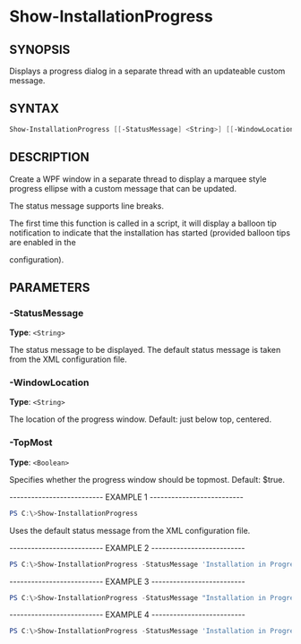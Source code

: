 Show-InstallationProgress
=========================

SYNOPSIS
--------

Displays a progress dialog in a separate thread with an updateable
custom message.

SYNTAX
------

```powershell
Show-InstallationProgress [[-StatusMessage] <String>] [[-WindowLocation] <String>] [[-TopMost] <Boolean>] [<CommonParameters>]
```

DESCRIPTION
-----------

Create a WPF window in a separate thread to display a marquee style
progress ellipse with a custom message that can be updated.

The status message supports line breaks.

The first time this function is called in a script, it will display a
balloon tip notification to indicate that the installation has started
(provided balloon tips are enabled in the

configuration).

PARAMETERS
----------

### -StatusMessage

**Type**: `<String>`

The status message to be displayed. The default status message is taken
from the XML configuration file.

### -WindowLocation

**Type**: `<String>`

The location of the progress window. Default: just below top, centered.

### -TopMost

**Type**: `<Boolean>`

Specifies whether the progress window should be topmost. Default: $true.

-------------------------- EXAMPLE 1 --------------------------

```powershell
PS C:\>Show-InstallationProgress
```

Uses the default status message from the XML configuration file.

-------------------------- EXAMPLE 2 --------------------------

```powershell
PS C:\>Show-InstallationProgress -StatusMessage 'Installation in Progress...'
```

-------------------------- EXAMPLE 3 --------------------------

```powershell
PS C:\>Show-InstallationProgress -StatusMessage "Installation in Progress...`nThe installation may take 20 minutes to complete."
```

-------------------------- EXAMPLE 4 --------------------------

```powershell
PS C:\>Show-InstallationProgress -StatusMessage 'Installation in Progress...' -WindowLocation 'BottomRight' -TopMost $false
```
